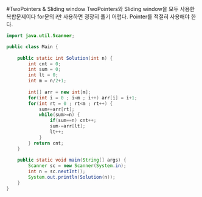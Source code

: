 #TwoPointers & Sliding window
TwoPointers와 Sliding window을 모두 사용한 복합문제이다 
for문의 i만 사용하면 굉장히 풀기 어렵다. Pointer를 적절히 사용해야 한다.

```java
import java.util.Scanner;

public class Main {
	
	public static int Solution(int n) {
		int cnt = 0;
		int sum = 0;
		int lt = 0;
		int m = n/2+1;
		
		int[] arr = new int[m];
		for(int i = 0 ; i<m ; i++) arr[i] = i+1;
		for(int rt = 0 ; rt<m ; rt++) {
			sum+=arr[rt];
			while(sum>=n) {
				if(sum==n) cnt++;
				sum-=arr[lt];
				lt++;
			}
		} return cnt;
	}
	
	public static void main(String[] args) {
		Scanner sc = new Scanner(System.in);
		int n = sc.nextInt();
		System.out.println(Solution(n));
	} 
}
```




